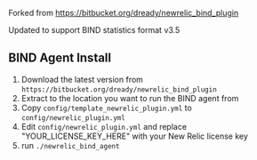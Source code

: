 Forked from https://bitbucket.org/dready/newrelic_bind_plugin

Updated to support BIND statistics format v3.5

## BIND Agent Install

1. Download the latest version from `https://bitbucket.org/dready/newrelic_bind_plugin`
2. Extract to the location you want to run the BIND agent from
3. Copy `config/template_newrelic_plugin.yml` to `config/newrelic_plugin.yml`
4. Edit `config/newrelic_plugin.yml` and replace "YOUR_LICENSE_KEY_HERE" with your New Relic license key
7. run `./newrelic_bind_agent`
